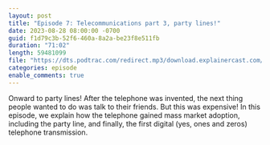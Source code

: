 ```yaml
---
layout: post
title: "Episode 7: Telecommunications part 3, party lines!"
date: 2023-08-28 08:00:00 -0700
guid: f1d79c3b-52f6-460a-8a2a-be23f8e511fb
duration: "71:02"
length: 59481099
file: "https://dts.podtrac.com/redirect.mp3/download.explainercast.com/explainercast-007.mp3"
categories: episode
enable_comments: true
---
```


Onward to party lines! After the telephone was invented, the next thing people wanted to do
was talk to their friends. But this was expensive! In this episode, we explain how the telephone
gained mass market adoption, including the party line, and finally, the first digital (yes, ones
and zeros) telephone transmission.
